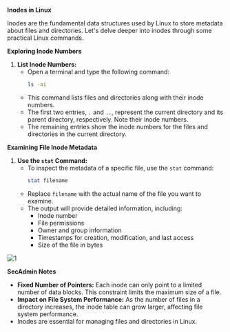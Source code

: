

**Inodes in Linux**

Inodes are the fundamental data structures used by Linux to store metadata about files and directories. Let's delve deeper into inodes through some practical Linux commands.

**Exploring Inode Numbers**

1. **List Inode Numbers:**
   - Open a terminal and type the following command:
     ```bash
     ls -ai
     ```
   - This command lists files and directories along with their inode numbers.
   - The first two entries, `.` and `..`, represent the current directory and its parent directory, respectively. Note their inode numbers.
   - The remaining entries show the inode numbers for the files and directories in the current directory.

**Examining File Inode Metadata**

1. **Use the `stat` Command:**
   - To inspect the metadata of a specific file, use the `stat` command:
     ```bash
     stat filename
     ```
   - Replace `filename` with the actual name of the file you want to examine.
   - The output will provide detailed information, including:
     - Inode number
     - File permissions
     - Owner and group information
     - Timestamps for creation, modification, and last access
     - Size of the file in bytes

![1](https://github.com/user-attachments/assets/a83196ce-d2e0-436e-90fc-3d8e7243d9dd)

**SecAdmin Notes**

- **Fixed Number of Pointers:** Each inode can only point to a limited number of data blocks. This constraint limits the maximum size of a file.
- **Impact on File System Performance:** As the number of files in a directory increases, the inode table can grow larger, affecting file system performance.
- Inodes are essential for managing files and directories in Linux.



